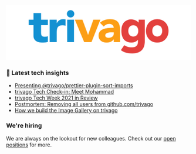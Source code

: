 ![trivago logo](/images/logo-trivago.png)

### 📝 Latest tech insights

<!-- BLOG-POST-LIST:START -->
- [Presenting @trivago/prettier-plugin-sort-imports](https://tech.trivago.com/2021/12/17/presenting-trivago/prettier-plugin-sort-imports/)
- [trivago Tech Check-in: Meet Mohammad](https://tech.trivago.com/2021/11/22/trivago-tech-check-in-meet-mohammad/)
- [trivago Tech Week 2021 in Review](https://tech.trivago.com/2021/10/27/trivago-tech-week-2021-in-review/)
- [Postmortem: Removing all users from github.com/trivago](https://tech.trivago.com/2021/10/05/postmortem-removing-all-users-from-github.com/trivago/)
- [How we build the Image Gallery on trivago](https://tech.trivago.com/2021/07/07/how-we-build-the-image-gallery-on-trivago/)
<!-- BLOG-POST-LIST:END -->

### We're hiring

We are always on the lookout for new colleagues.
Check out our [open positions](https://company.trivago.com/open-positions/?gh_src=5d4685202) for more.

<!--

**Here are some ideas to get you started:**

🙋‍♀️ A short introduction - what is your organization all about?
🌈 Contribution guidelines - how can the community get involved?
👩‍💻 Useful resources - where can the community find your docs? Is there anything else the community should know?
🍿 Fun facts - what does your team eat for breakfast?
🧙 Remember, you can do mighty things with the power of [Markdown](https://guides.github.com/features/mastering-markdown/)
-->
